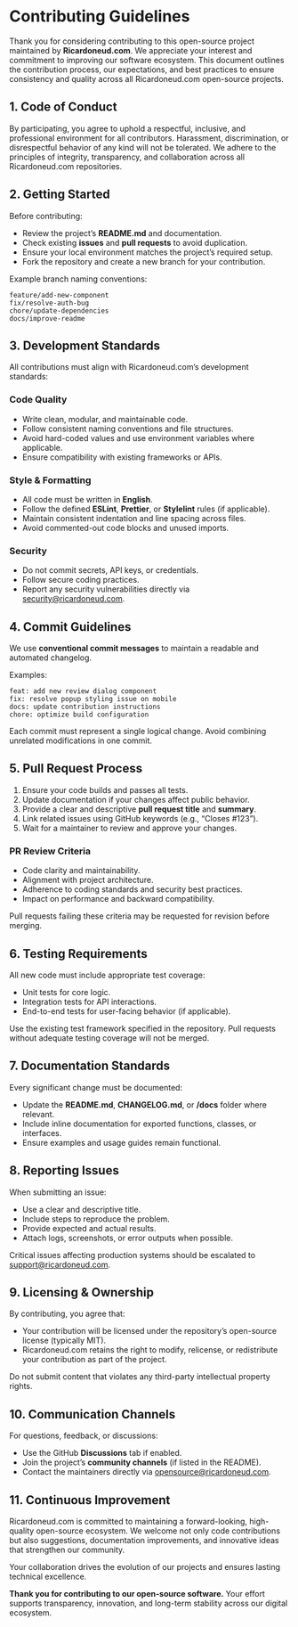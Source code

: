 # Contributing Guidelines

Thank you for considering contributing to this open-source project maintained by **Ricardoneud.com**.
We appreciate your interest and commitment to improving our software ecosystem.
This document outlines the contribution process, our expectations, and best practices to ensure consistency and quality across all Ricardoneud.com open-source projects.

## 1. Code of Conduct

By participating, you agree to uphold a respectful, inclusive, and professional environment for all contributors.
Harassment, discrimination, or disrespectful behavior of any kind will not be tolerated.
We adhere to the principles of integrity, transparency, and collaboration across all Ricardoneud.com repositories.

## 2. Getting Started

Before contributing:

* Review the project’s **README.md** and documentation.
* Check existing **issues** and **pull requests** to avoid duplication.
* Ensure your local environment matches the project’s required setup.
* Fork the repository and create a new branch for your contribution.

Example branch naming conventions:

```
feature/add-new-component
fix/resolve-auth-bug
chore/update-dependencies
docs/improve-readme
```

## 3. Development Standards

All contributions must align with Ricardoneud.com’s development standards:

### Code Quality

* Write clean, modular, and maintainable code.
* Follow consistent naming conventions and file structures.
* Avoid hard-coded values and use environment variables where applicable.
* Ensure compatibility with existing frameworks or APIs.

### Style & Formatting

* All code must be written in **English**.
* Follow the defined **ESLint**, **Prettier**, or **Stylelint** rules (if applicable).
* Maintain consistent indentation and line spacing across files.
* Avoid commented-out code blocks and unused imports.

### Security

* Do not commit secrets, API keys, or credentials.
* Follow secure coding practices.
* Report any security vulnerabilities directly via [security@ricardoneud.com](mailto:security@ricardoneud.com).

## 4. Commit Guidelines

We use **conventional commit messages** to maintain a readable and automated changelog.

Examples:

```
feat: add new review dialog component
fix: resolve popup styling issue on mobile
docs: update contribution instructions
chore: optimize build configuration
```

Each commit must represent a single logical change. Avoid combining unrelated modifications in one commit.

## 5. Pull Request Process

1. Ensure your code builds and passes all tests.
2. Update documentation if your changes affect public behavior.
3. Provide a clear and descriptive **pull request title** and **summary**.
4. Link related issues using GitHub keywords (e.g., “Closes #123”).
5. Wait for a maintainer to review and approve your changes.

### PR Review Criteria

* Code clarity and maintainability.
* Alignment with project architecture.
* Adherence to coding standards and security best practices.
* Impact on performance and backward compatibility.

Pull requests failing these criteria may be requested for revision before merging.

## 6. Testing Requirements

All new code must include appropriate test coverage:

* Unit tests for core logic.
* Integration tests for API interactions.
* End-to-end tests for user-facing behavior (if applicable).

Use the existing test framework specified in the repository.
Pull requests without adequate testing coverage will not be merged.

## 7. Documentation Standards

Every significant change must be documented:

* Update the **README.md**, **CHANGELOG.md**, or **/docs** folder where relevant.
* Include inline documentation for exported functions, classes, or interfaces.
* Ensure examples and usage guides remain functional.

## 8. Reporting Issues

When submitting an issue:

* Use a clear and descriptive title.
* Include steps to reproduce the problem.
* Provide expected and actual results.
* Attach logs, screenshots, or error outputs when possible.

Critical issues affecting production systems should be escalated to [support@ricardoneud.com](mailto:support@ricardoneud.com).

## 9. Licensing & Ownership

By contributing, you agree that:

* Your contribution will be licensed under the repository’s open-source license (typically MIT).
* Ricardoneud.com retains the right to modify, relicense, or redistribute your contribution as part of the project.

Do not submit content that violates any third-party intellectual property rights.

## 10. Communication Channels

For questions, feedback, or discussions:

* Use the GitHub **Discussions** tab if enabled.
* Join the project’s **community channels** (if listed in the README).
* Contact the maintainers directly via [opensource@ricardoneud.com](mailto:opensource@ricardoneud.com).

## 11. Continuous Improvement

Ricardoneud.com is committed to maintaining a forward-looking, high-quality open-source ecosystem.
We welcome not only code contributions but also suggestions, documentation improvements, and innovative ideas that strengthen our community.

Your collaboration drives the evolution of our projects and ensures lasting technical excellence.

**Thank you for contributing to our open-source software.**
Your effort supports transparency, innovation, and long-term stability across our digital ecosystem.
